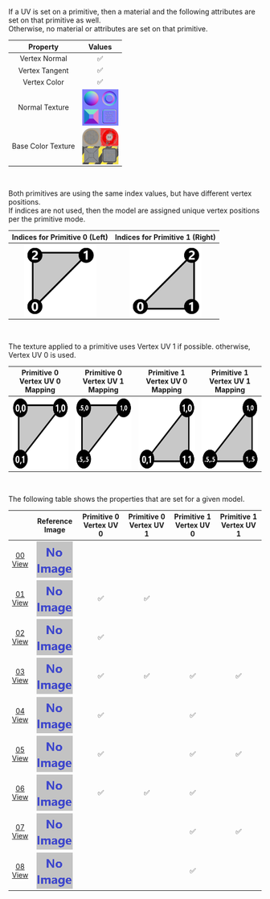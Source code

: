 If a UV is set on a primitive, then a material and the following attributes are set on that primitive as well.  
Otherwise, no material or attributes are set on that primitive.


Property | **Values**
:---: | :---:
Vertex Normal | :white_check_mark:
Vertex Tangent | :white_check_mark:
Vertex Color | :white_check_mark:
Normal Texture | <img src="Textures/Normal_Plane.png" height="72" width="72" align="middle">
Base Color Texture | <img src="Textures/BaseColor_Plane.png" height="72" width="72" align="middle">


<br>

Both primitives are using the same index values, but have different vertex positions.  
If indices are not used, then the model are assigned unique vertex positions per the primitive mode.  

Indices for Primitive 0 (Left) | Indices for Primitive 1 (Right)
:---: | :---:
<img src="Figures/Indices_Primitive0.png" height="144" width="144" align="middle"> | <img src="Figures/Indices_Primitive1.png" height="144" width="144" align="middle">

<br>

The texture applied to a primitive uses Vertex UV 1 if possible. otherwise, Vertex UV 0 is used.  

Primitive 0 Vertex UV 0 Mapping | Primitive 0 Vertex UV 1 Mapping | Primitive 1 Vertex UV 0 Mapping | Primitive 1 Vertex UV 1 Mapping
:---: | :---: | :---: | :---:
<img src="Figures/UVSpace2.png" height="144" width="144" align="middle"> | <img src="Figures/UVSpace4.png" height="144" width="144" align="middle"> | <img src="Figures/UVSpace3.png" height="144" width="144" align="middle"> | <img src="Figures/UVSpace5.png" height="144" width="144" align="middle">

<br>

The following table shows the properties that are set for a given model.  


|   | Reference Image | Primitive 0 Vertex UV 0 | Primitive 0 Vertex UV 1 | Primitive 1 Vertex UV 0 | Primitive 1 Vertex UV 1
:---: | :---: | :---: | :---: | :---: | :---:
[00](Mesh_PrimitivesUV_00.gltf)<br>[View](https://sandbox.babylonjs.com/) | <img src="ReferenceImages/Mesh_PrimitivesUV_00.png" align="middle"> |   |   |   |  
[01](Mesh_PrimitivesUV_01.gltf)<br>[View](https://sandbox.babylonjs.com/) | <img src="ReferenceImages/Mesh_PrimitivesUV_01.png" align="middle"> | :white_check_mark: | :white_check_mark: |   |  
[02](Mesh_PrimitivesUV_02.gltf)<br>[View](https://sandbox.babylonjs.com/) | <img src="ReferenceImages/Mesh_PrimitivesUV_02.png" align="middle"> | :white_check_mark: |   |   |  
[03](Mesh_PrimitivesUV_03.gltf)<br>[View](https://sandbox.babylonjs.com/) | <img src="ReferenceImages/Mesh_PrimitivesUV_03.png" align="middle"> | :white_check_mark: | :white_check_mark: | :white_check_mark: | :white_check_mark:
[04](Mesh_PrimitivesUV_04.gltf)<br>[View](https://sandbox.babylonjs.com/) | <img src="ReferenceImages/Mesh_PrimitivesUV_04.png" align="middle"> | :white_check_mark: |   | :white_check_mark: |  
[05](Mesh_PrimitivesUV_05.gltf)<br>[View](https://sandbox.babylonjs.com/) | <img src="ReferenceImages/Mesh_PrimitivesUV_05.png" align="middle"> | :white_check_mark: |   | :white_check_mark: | :white_check_mark:
[06](Mesh_PrimitivesUV_06.gltf)<br>[View](https://sandbox.babylonjs.com/) | <img src="ReferenceImages/Mesh_PrimitivesUV_06.png" align="middle"> | :white_check_mark: | :white_check_mark: | :white_check_mark: |  
[07](Mesh_PrimitivesUV_07.gltf)<br>[View](https://sandbox.babylonjs.com/) | <img src="ReferenceImages/Mesh_PrimitivesUV_07.png" align="middle"> |   |   | :white_check_mark: | :white_check_mark:
[08](Mesh_PrimitivesUV_08.gltf)<br>[View](https://sandbox.babylonjs.com/) | <img src="ReferenceImages/Mesh_PrimitivesUV_08.png" align="middle"> |   |   | :white_check_mark: |  
 
